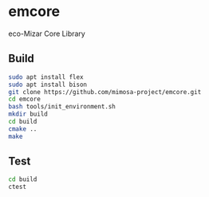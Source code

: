 # emcore

eco-Mizar Core Library

## Build

```bash
sudo apt install flex
sudo apt install bison
git clone https://github.com/mimosa-project/emcore.git
cd emcore
bash tools/init_environment.sh
mkdir build
cd build
cmake ..
make
```

## Test

```bash
cd build
ctest
```
